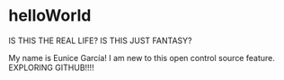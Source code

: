 # helloWorld
IS THIS THE REAL LIFE? IS THIS JUST FANTASY?

My name is Eunice García!
I am new to this open control source feature. EXPLORING GITHUB!!!!
